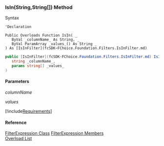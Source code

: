 ﻿### IsIn(String,String\[\]) Method

Syntax

```vbnet
'Declaration

Public Overloads Function IsIn( _
   ByVal _columnName_ As String, _
   ByVal ParamArray _values_() As String _
) As [IsInFilter](fcSDK~FChoice.Foundation.Filters.IsInFilter.md)
```

```csharp
public [IsInFilter](fcSDK~FChoice.Foundation.Filters.IsInFilter.md) IsIn( 
   string _columnName_,
   params string[] _values_
)
```

#### Parameters

_columnName_

_values_

[!include[Requirements](../partials/requirements.md)]

#### Reference

[FilterExpression Class](fcSDK~FChoice.Foundation.Filters.FilterExpression.md) 
[FilterExpression Members](fcSDK~FChoice.Foundation.Filters.FilterExpression_members.md)  
[Overload List](fcSDK~FChoice.Foundation.Filters.FilterExpression~IsIn.md)